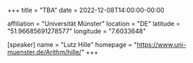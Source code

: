 +++
title = "TBA"
date = 2022-12-08T14:00:00-00:00

affiliation = "Universität Münster"
location = "DE"
latitude = "51.96685691278577"
longitude = "7.6033648"

[speaker]
  name = "Lutz Hille"
  homepage = "https://www.uni-muenster.de/Arithm/hille/"
+++
